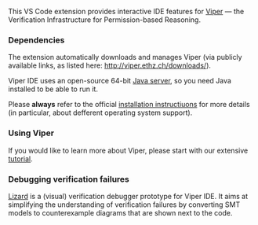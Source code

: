 This VS Code extension provides interactive IDE features for [Viper](http://viper.ethz.ch) — the Verification Infrastructure for Permission-based Reasoning. 

### Dependencies ###

The extension automatically downloads and manages Viper (via publicly available links, as listed here: http://viper.ethz.ch/downloads/). 

Viper IDE uses an open-source 64-bit [Java server](https://github.com/viperproject/viperserver), so you need Java installed to be able to run it. 

Please **always** refer to the official [installation instructiuons](http://viper.ethz.ch/downloads) for more details (in particular, about defferent operating system support). 

### Using Viper ###

If you would like to learn more about Viper, please start with our extensive [tutorial](http://viper.ethz.ch/tutorial/). 

### Debugging verification failures ###

[Lizard](https://github.com/viperproject/lizard) is a (visual) verification debugger prototype for Viper IDE. It aims at simplifying the understanding of verification failures by converting SMT models to counterexample diagrams that are shown next to the code. 
